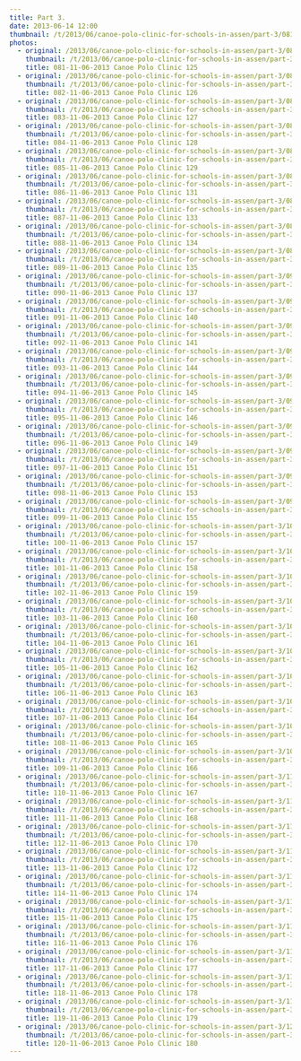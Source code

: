 ```yaml
---
title: Part 3.
date: 2013-06-14 12:00
thumbnail: /t/2013/06/canoe-polo-clinic-for-schools-in-assen/part-3/081-11-06-2013-canoe-polo-clinic-125.jpg
photos:
  - original: /2013/06/canoe-polo-clinic-for-schools-in-assen/part-3/081-11-06-2013-canoe-polo-clinic-125.jpg
    thumbnail: /t/2013/06/canoe-polo-clinic-for-schools-in-assen/part-3/081-11-06-2013-canoe-polo-clinic-125.jpg
    title: 081-11-06-2013 Canoe Polo Clinic 125
  - original: /2013/06/canoe-polo-clinic-for-schools-in-assen/part-3/082-11-06-2013-canoe-polo-clinic-126.jpg
    thumbnail: /t/2013/06/canoe-polo-clinic-for-schools-in-assen/part-3/082-11-06-2013-canoe-polo-clinic-126.jpg
    title: 082-11-06-2013 Canoe Polo Clinic 126
  - original: /2013/06/canoe-polo-clinic-for-schools-in-assen/part-3/083-11-06-2013-canoe-polo-clinic-127.jpg
    thumbnail: /t/2013/06/canoe-polo-clinic-for-schools-in-assen/part-3/083-11-06-2013-canoe-polo-clinic-127.jpg
    title: 083-11-06-2013 Canoe Polo Clinic 127
  - original: /2013/06/canoe-polo-clinic-for-schools-in-assen/part-3/084-11-06-2013-canoe-polo-clinic-128.jpg
    thumbnail: /t/2013/06/canoe-polo-clinic-for-schools-in-assen/part-3/084-11-06-2013-canoe-polo-clinic-128.jpg
    title: 084-11-06-2013 Canoe Polo Clinic 128
  - original: /2013/06/canoe-polo-clinic-for-schools-in-assen/part-3/085-11-06-2013-canoe-polo-clinic-129.jpg
    thumbnail: /t/2013/06/canoe-polo-clinic-for-schools-in-assen/part-3/085-11-06-2013-canoe-polo-clinic-129.jpg
    title: 085-11-06-2013 Canoe Polo Clinic 129
  - original: /2013/06/canoe-polo-clinic-for-schools-in-assen/part-3/086-11-06-2013-canoe-polo-clinic-131.jpg
    thumbnail: /t/2013/06/canoe-polo-clinic-for-schools-in-assen/part-3/086-11-06-2013-canoe-polo-clinic-131.jpg
    title: 086-11-06-2013 Canoe Polo Clinic 131
  - original: /2013/06/canoe-polo-clinic-for-schools-in-assen/part-3/087-11-06-2013-canoe-polo-clinic-133.jpg
    thumbnail: /t/2013/06/canoe-polo-clinic-for-schools-in-assen/part-3/087-11-06-2013-canoe-polo-clinic-133.jpg
    title: 087-11-06-2013 Canoe Polo Clinic 133
  - original: /2013/06/canoe-polo-clinic-for-schools-in-assen/part-3/088-11-06-2013-canoe-polo-clinic-134.jpg
    thumbnail: /t/2013/06/canoe-polo-clinic-for-schools-in-assen/part-3/088-11-06-2013-canoe-polo-clinic-134.jpg
    title: 088-11-06-2013 Canoe Polo Clinic 134
  - original: /2013/06/canoe-polo-clinic-for-schools-in-assen/part-3/089-11-06-2013-canoe-polo-clinic-135.jpg
    thumbnail: /t/2013/06/canoe-polo-clinic-for-schools-in-assen/part-3/089-11-06-2013-canoe-polo-clinic-135.jpg
    title: 089-11-06-2013 Canoe Polo Clinic 135
  - original: /2013/06/canoe-polo-clinic-for-schools-in-assen/part-3/090-11-06-2013-canoe-polo-clinic-137.jpg
    thumbnail: /t/2013/06/canoe-polo-clinic-for-schools-in-assen/part-3/090-11-06-2013-canoe-polo-clinic-137.jpg
    title: 090-11-06-2013 Canoe Polo Clinic 137
  - original: /2013/06/canoe-polo-clinic-for-schools-in-assen/part-3/091-11-06-2013-canoe-polo-clinic-140.jpg
    thumbnail: /t/2013/06/canoe-polo-clinic-for-schools-in-assen/part-3/091-11-06-2013-canoe-polo-clinic-140.jpg
    title: 091-11-06-2013 Canoe Polo Clinic 140
  - original: /2013/06/canoe-polo-clinic-for-schools-in-assen/part-3/092-11-06-2013-canoe-polo-clinic-141.jpg
    thumbnail: /t/2013/06/canoe-polo-clinic-for-schools-in-assen/part-3/092-11-06-2013-canoe-polo-clinic-141.jpg
    title: 092-11-06-2013 Canoe Polo Clinic 141
  - original: /2013/06/canoe-polo-clinic-for-schools-in-assen/part-3/093-11-06-2013-canoe-polo-clinic-144.jpg
    thumbnail: /t/2013/06/canoe-polo-clinic-for-schools-in-assen/part-3/093-11-06-2013-canoe-polo-clinic-144.jpg
    title: 093-11-06-2013 Canoe Polo Clinic 144
  - original: /2013/06/canoe-polo-clinic-for-schools-in-assen/part-3/094-11-06-2013-canoe-polo-clinic-145.jpg
    thumbnail: /t/2013/06/canoe-polo-clinic-for-schools-in-assen/part-3/094-11-06-2013-canoe-polo-clinic-145.jpg
    title: 094-11-06-2013 Canoe Polo Clinic 145
  - original: /2013/06/canoe-polo-clinic-for-schools-in-assen/part-3/095-11-06-2013-canoe-polo-clinic-146.jpg
    thumbnail: /t/2013/06/canoe-polo-clinic-for-schools-in-assen/part-3/095-11-06-2013-canoe-polo-clinic-146.jpg
    title: 095-11-06-2013 Canoe Polo Clinic 146
  - original: /2013/06/canoe-polo-clinic-for-schools-in-assen/part-3/096-11-06-2013-canoe-polo-clinic-149.jpg
    thumbnail: /t/2013/06/canoe-polo-clinic-for-schools-in-assen/part-3/096-11-06-2013-canoe-polo-clinic-149.jpg
    title: 096-11-06-2013 Canoe Polo Clinic 149
  - original: /2013/06/canoe-polo-clinic-for-schools-in-assen/part-3/097-11-06-2013-canoe-polo-clinic-151.jpg
    thumbnail: /t/2013/06/canoe-polo-clinic-for-schools-in-assen/part-3/097-11-06-2013-canoe-polo-clinic-151.jpg
    title: 097-11-06-2013 Canoe Polo Clinic 151
  - original: /2013/06/canoe-polo-clinic-for-schools-in-assen/part-3/098-11-06-2013-canoe-polo-clinic-153.jpg
    thumbnail: /t/2013/06/canoe-polo-clinic-for-schools-in-assen/part-3/098-11-06-2013-canoe-polo-clinic-153.jpg
    title: 098-11-06-2013 Canoe Polo Clinic 153
  - original: /2013/06/canoe-polo-clinic-for-schools-in-assen/part-3/099-11-06-2013-canoe-polo-clinic-155.jpg
    thumbnail: /t/2013/06/canoe-polo-clinic-for-schools-in-assen/part-3/099-11-06-2013-canoe-polo-clinic-155.jpg
    title: 099-11-06-2013 Canoe Polo Clinic 155
  - original: /2013/06/canoe-polo-clinic-for-schools-in-assen/part-3/100-11-06-2013-canoe-polo-clinic-157.jpg
    thumbnail: /t/2013/06/canoe-polo-clinic-for-schools-in-assen/part-3/100-11-06-2013-canoe-polo-clinic-157.jpg
    title: 100-11-06-2013 Canoe Polo Clinic 157
  - original: /2013/06/canoe-polo-clinic-for-schools-in-assen/part-3/101-11-06-2013-canoe-polo-clinic-158.jpg
    thumbnail: /t/2013/06/canoe-polo-clinic-for-schools-in-assen/part-3/101-11-06-2013-canoe-polo-clinic-158.jpg
    title: 101-11-06-2013 Canoe Polo Clinic 158
  - original: /2013/06/canoe-polo-clinic-for-schools-in-assen/part-3/102-11-06-2013-canoe-polo-clinic-159.jpg
    thumbnail: /t/2013/06/canoe-polo-clinic-for-schools-in-assen/part-3/102-11-06-2013-canoe-polo-clinic-159.jpg
    title: 102-11-06-2013 Canoe Polo Clinic 159
  - original: /2013/06/canoe-polo-clinic-for-schools-in-assen/part-3/103-11-06-2013-canoe-polo-clinic-160.jpg
    thumbnail: /t/2013/06/canoe-polo-clinic-for-schools-in-assen/part-3/103-11-06-2013-canoe-polo-clinic-160.jpg
    title: 103-11-06-2013 Canoe Polo Clinic 160
  - original: /2013/06/canoe-polo-clinic-for-schools-in-assen/part-3/104-11-06-2013-canoe-polo-clinic-161.jpg
    thumbnail: /t/2013/06/canoe-polo-clinic-for-schools-in-assen/part-3/104-11-06-2013-canoe-polo-clinic-161.jpg
    title: 104-11-06-2013 Canoe Polo Clinic 161
  - original: /2013/06/canoe-polo-clinic-for-schools-in-assen/part-3/105-11-06-2013-canoe-polo-clinic-162.jpg
    thumbnail: /t/2013/06/canoe-polo-clinic-for-schools-in-assen/part-3/105-11-06-2013-canoe-polo-clinic-162.jpg
    title: 105-11-06-2013 Canoe Polo Clinic 162
  - original: /2013/06/canoe-polo-clinic-for-schools-in-assen/part-3/106-11-06-2013-canoe-polo-clinic-163.jpg
    thumbnail: /t/2013/06/canoe-polo-clinic-for-schools-in-assen/part-3/106-11-06-2013-canoe-polo-clinic-163.jpg
    title: 106-11-06-2013 Canoe Polo Clinic 163
  - original: /2013/06/canoe-polo-clinic-for-schools-in-assen/part-3/107-11-06-2013-canoe-polo-clinic-164.jpg
    thumbnail: /t/2013/06/canoe-polo-clinic-for-schools-in-assen/part-3/107-11-06-2013-canoe-polo-clinic-164.jpg
    title: 107-11-06-2013 Canoe Polo Clinic 164
  - original: /2013/06/canoe-polo-clinic-for-schools-in-assen/part-3/108-11-06-2013-canoe-polo-clinic-165.jpg
    thumbnail: /t/2013/06/canoe-polo-clinic-for-schools-in-assen/part-3/108-11-06-2013-canoe-polo-clinic-165.jpg
    title: 108-11-06-2013 Canoe Polo Clinic 165
  - original: /2013/06/canoe-polo-clinic-for-schools-in-assen/part-3/109-11-06-2013-canoe-polo-clinic-166.jpg
    thumbnail: /t/2013/06/canoe-polo-clinic-for-schools-in-assen/part-3/109-11-06-2013-canoe-polo-clinic-166.jpg
    title: 109-11-06-2013 Canoe Polo Clinic 166
  - original: /2013/06/canoe-polo-clinic-for-schools-in-assen/part-3/110-11-06-2013-canoe-polo-clinic-167.jpg
    thumbnail: /t/2013/06/canoe-polo-clinic-for-schools-in-assen/part-3/110-11-06-2013-canoe-polo-clinic-167.jpg
    title: 110-11-06-2013 Canoe Polo Clinic 167
  - original: /2013/06/canoe-polo-clinic-for-schools-in-assen/part-3/111-11-06-2013-canoe-polo-clinic-168.jpg
    thumbnail: /t/2013/06/canoe-polo-clinic-for-schools-in-assen/part-3/111-11-06-2013-canoe-polo-clinic-168.jpg
    title: 111-11-06-2013 Canoe Polo Clinic 168
  - original: /2013/06/canoe-polo-clinic-for-schools-in-assen/part-3/112-11-06-2013-canoe-polo-clinic-170.jpg
    thumbnail: /t/2013/06/canoe-polo-clinic-for-schools-in-assen/part-3/112-11-06-2013-canoe-polo-clinic-170.jpg
    title: 112-11-06-2013 Canoe Polo Clinic 170
  - original: /2013/06/canoe-polo-clinic-for-schools-in-assen/part-3/113-11-06-2013-canoe-polo-clinic-172.jpg
    thumbnail: /t/2013/06/canoe-polo-clinic-for-schools-in-assen/part-3/113-11-06-2013-canoe-polo-clinic-172.jpg
    title: 113-11-06-2013 Canoe Polo Clinic 172
  - original: /2013/06/canoe-polo-clinic-for-schools-in-assen/part-3/114-11-06-2013-canoe-polo-clinic-174.jpg
    thumbnail: /t/2013/06/canoe-polo-clinic-for-schools-in-assen/part-3/114-11-06-2013-canoe-polo-clinic-174.jpg
    title: 114-11-06-2013 Canoe Polo Clinic 174
  - original: /2013/06/canoe-polo-clinic-for-schools-in-assen/part-3/115-11-06-2013-canoe-polo-clinic-175.jpg
    thumbnail: /t/2013/06/canoe-polo-clinic-for-schools-in-assen/part-3/115-11-06-2013-canoe-polo-clinic-175.jpg
    title: 115-11-06-2013 Canoe Polo Clinic 175
  - original: /2013/06/canoe-polo-clinic-for-schools-in-assen/part-3/116-11-06-2013-canoe-polo-clinic-176.jpg
    thumbnail: /t/2013/06/canoe-polo-clinic-for-schools-in-assen/part-3/116-11-06-2013-canoe-polo-clinic-176.jpg
    title: 116-11-06-2013 Canoe Polo Clinic 176
  - original: /2013/06/canoe-polo-clinic-for-schools-in-assen/part-3/117-11-06-2013-canoe-polo-clinic-177.jpg
    thumbnail: /t/2013/06/canoe-polo-clinic-for-schools-in-assen/part-3/117-11-06-2013-canoe-polo-clinic-177.jpg
    title: 117-11-06-2013 Canoe Polo Clinic 177
  - original: /2013/06/canoe-polo-clinic-for-schools-in-assen/part-3/118-11-06-2013-canoe-polo-clinic-178.jpg
    thumbnail: /t/2013/06/canoe-polo-clinic-for-schools-in-assen/part-3/118-11-06-2013-canoe-polo-clinic-178.jpg
    title: 118-11-06-2013 Canoe Polo Clinic 178
  - original: /2013/06/canoe-polo-clinic-for-schools-in-assen/part-3/119-11-06-2013-canoe-polo-clinic-179.jpg
    thumbnail: /t/2013/06/canoe-polo-clinic-for-schools-in-assen/part-3/119-11-06-2013-canoe-polo-clinic-179.jpg
    title: 119-11-06-2013 Canoe Polo Clinic 179
  - original: /2013/06/canoe-polo-clinic-for-schools-in-assen/part-3/120-11-06-2013-canoe-polo-clinic-180.jpg
    thumbnail: /t/2013/06/canoe-polo-clinic-for-schools-in-assen/part-3/120-11-06-2013-canoe-polo-clinic-180.jpg
    title: 120-11-06-2013 Canoe Polo Clinic 180
---
```

